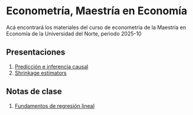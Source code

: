 # Econometría, Maestría en Economía
Acá encontrará los materiales del curso de econometría de la Maestría en Economía de la Universidad del Norte, periodo 2025-10

## Presentaciones

1. [Predicción e inferencia causal](https://uninorte-my.sharepoint.com/:b:/g/personal/andresmv_uninorte_edu_co/Eb-kQt3VOL5Pv6ly15wdO_MBntAsye_mwDxZkH3ZrIrKpw?e=gGddGT)
2. [Shrinkage estimators](https://uninorte-my.sharepoint.com/:b:/g/personal/andresmv_uninorte_edu_co/EQhW6uQc3LdIsno5NOI8EIUBIUZ0Yx_oEuRGa5PCtVgB4g?e=7zle93)

## Notas de clase

1. [Fundamentos de regresión lineal](https://uninorte-my.sharepoint.com/:b:/g/personal/andresmv_uninorte_edu_co/EXoElXlIw9RPkOhiSztHFnUBriphtHqVLUtnsDHPWztNXA?e=039pHy)
